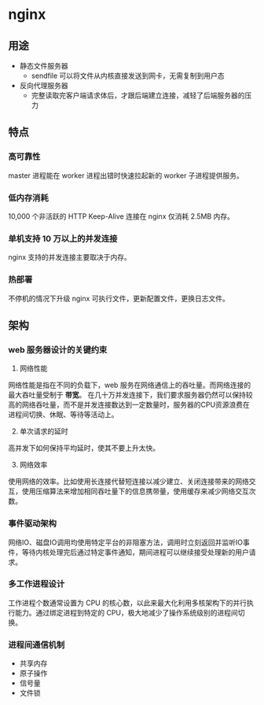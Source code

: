 #  nginx

## 用途

- 静态文件服务器
  - sendfile 可以将文件从内核直接发送到网卡，无需复制到用户态
- 反向代理服务器
  - 完整读取完客户端请求体后，才跟后端建立连接，减轻了后端服务器的压力
  
## 特点

### 高可靠性

master 进程能在 worker 进程出错时快速拉起新的 worker 子进程提供服务。

### 低内存消耗

10,000 个非活跃的 HTTP Keep-Alive 连接在 nginx 仅消耗 2.5MB 内存。

### 单机支持 10 万以上的并发连接

nginx 支持的并发连接主要取决于内存。

### 热部署

不停机的情况下升级 nginx 可执行文件，更新配置文件，更换日志文件。

## 架构

### web 服务器设计的关键约束

1. 网络性能

网络性能是指在不同的负载下，web 服务在网络通信上的吞吐量。而网络连接的最大吞吐量受制于 **带宽**。
在几十万并发连接下，我们要求服务器仍然可以保持较高的网络吞吐量，而不是并发连接数达到一定数量时，服务器的CPU资源浪费在进程间切换、休眠、等待等活动上。

2. 单次请求的延时

高并发下如何保持平均延时，使其不要上升太快。

3. 网络效率

使用网络的效率。比如使用长连接代替短连接以减少建立、关闭连接带来的网络交互，使用压缩算法来增加相同吞吐量下的信息携带量，使用缓存来减少网络交互次数。

### 事件驱动架构

网络IO、磁盘IO调用均使用特定平台的非阻塞方法，调用时立刻返回并监听IO事件，等待内核处理完后通过特定事件通知，期间进程可以继续接受处理新的用户请求。

### 多工作进程设计

工作进程个数通常设置为 CPU 的核心数，以此来最大化利用多核架构下的并行执行能力。通过绑定进程到特定的 CPU，极大地减少了操作系统级别的进程间切换。

### 进程间通信机制

- 共享内存
- 原子操作
- 信号量
- 文件锁



